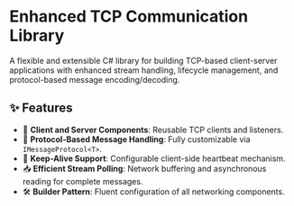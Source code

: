 # Enhanced TCP Communication Library

A flexible and extensible C# library for building TCP-based client-server applications with enhanced stream handling, lifecycle management, and protocol-based message encoding/decoding.

## ✨ Features

- 🔌 **Client and Server Components**: Reusable TCP clients and listeners.
- 🧩 **Protocol-Based Message Handling**: Fully customizable via `IMessageProtocol<T>`.
- 🔄 **Keep-Alive Support**: Configurable client-side heartbeat mechanism.
- 📥 **Efficient Stream Polling**: Network buffering and asynchronous reading for complete messages.
- 🛠️ **Builder Pattern**: Fluent configuration of all networking components.